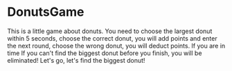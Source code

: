 # DonutsGame
This is a little game about donuts. You need to choose the largest donut within 5 seconds, choose the correct donut, you will add points and enter the next round, choose the wrong donut, you will deduct points. If you are in time If you can't find the biggest donut before you finish, you will be eliminated! Let's go, let's find the biggest donut!
